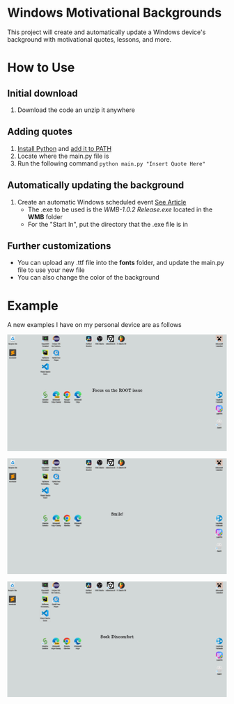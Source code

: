 # Windows Motivational Backgrounds

This project will create and automatically update a Windows device's background with motivational quotes, lessons, and more. 

# How to Use

## Initial download

1. Download the code an unzip it anywhere

## Adding quotes

1. [Install Python](https://www.python.org/downloads/) and [add it to PATH](https://phoenixnap.com/kb/add-python-to-path)
2. Locate where the main.py file is
3. Run the following command `python main.py "Insert Quote Here"`

## Automatically updating the background

1. Create an automatic Windows scheduled event [See Article](https://www.windowscentral.com/how-create-automated-task-using-task-scheduler-windows-10)
   - The .exe to be used is the *WMB-1.0.2 Release.exe* located in the **WMB** folder
   - For the "Start In", put the directory that the .exe file is in

## Further customizations
 - You can upload any .ttf file into the **fonts** folder, and update the main.py file to use your new file
 - You can also change the color of the background

# Example

A new examples I have on my personal device are as follows

![Screenshot of my desktop with "root issue"](https://github.com/ye-spencer/Windows-Motivational-Backgrounds/blob/main/md%20files/root%20issue.png)

![Screenshot of my desktop with "smile"](https://github.com/ye-spencer/Windows-Motivational-Backgrounds/blob/main/md%20files/smile.png)

![Screenshot of my desktop with "seek discomfort"](https://github.com/ye-spencer/Windows-Motivational-Backgrounds/blob/main/md%20files/seek%20discomfort.png)

